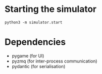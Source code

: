 # Starting the simulator
`python3 -m simulator.start`

# Dependencies
- pygame (for UI)
- pyzmq (for inter-process communication)
- pydantic (for serialisation)